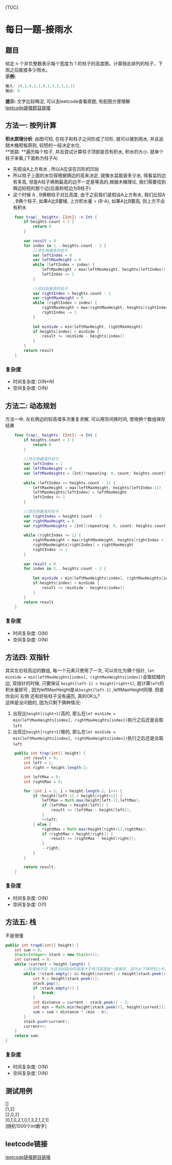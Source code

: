 [TOC]

# 每日一题-接雨水

## 题目
给定 n 个非负整数表示每个宽度为 1 的柱子的高度图，计算按此排列的柱子，下雨之后能接多少雨水。  
**示例:**  
```java
输入: [0,1,0,2,1,0,1,3,2,1,2,1]
输出: 6
```

**提示:**
文字比较晦涩, 可以去leetcode查看原题, 有配图方便理解  
[leetcode链接题目链接](https://leetcode-cn.com/problems/trapping-rain-water/solution/xiang-xi-tong-su-de-si-lu-fen-xi-duo-jie-fa-by-w-8/)  

## 方法一: 按列计算
**积水原理分析**: 由图可知, 在柱子和柱子之间形成了凹形, 就可以接到雨水, 并且追随木桶短板原则, 较短的一段决定水位.   
**思路: **遍历每个柱子, 并且尝试计算柱子顶部是否有积水, 积水的大小. 就单个柱子来看,(下面称为柱子A)  
* 先假设A上方有水 , 所以A应该在凹形的凹处
* 所以柱子上面的水位得根据俩边的高来决定, 就像水盆能装多少水, 得看盆的边有多高, 但是A柱子俩側最高的边不一定是等高的,根据木桶理论, 我们需要找到俩边较短的那个边(后面称短边为B柱子) 
* 这个时候 A , B俩根柱子对比高度, 由于之前我们是假设A上方有水, 我们比较A  , B俩个柱子, 如果A比B要矮,  上方积水量 = (B-A), 如果A比B要高, 则上方不会有积水
```swift
    func trap(_ heights: [Int]) -> Int {
        if heights.count < 3 {
            return 0
        }
        
        var result = 0
        for index in 1...heights.count - 2 {
            //求左侧最高的柱子
            var leftIndex = 0
            var leftMaxHeight = 0
            while (leftIndex < index) {
                leftMaxHeight = max(leftMaxHeight, heights[leftIndex])
                leftIndex += 1
            }
            
            //求右侧最高的柱子
            var rightIndex = heights.count - 1
            var rightMaxHeight = 0
            while (rightIndex > index) {
                rightMaxHeight = max(rightMaxHeight, heights[rightIndex])
                rightIndex -= 1
            }
            
            let minSide = min(leftMaxHeight, rightMaxHeight)
            if heights[index] < minSide {
                result += (minSide - heights[index])
            }
        }
        return result
    }
```
### 复杂度
* 时间复杂度: O(N*N)
* 空间复杂度: O(N)

## 方法二: 动态规划
方法一中, 左右俩边的较高墙多次重复求解, 可以用空间换时间, 使用俩个数组保存结果
```swift
    func trap(_ heights: [Int]) -> Int {
        if heights.count < 3 {
            return 0
        }
        
        //求左侧最高的柱子
        var leftIndex = 1
        var leftMaxHeight = 0
        var leftMaxHeights = [Int](repeating: 0, count: heights.count)
        
        while (leftIndex <= heights.count - 2) {
            leftMaxHeight = max(leftMaxHeight, heights[leftIndex-1])
            leftMaxHeights[leftIndex] = leftMaxHeight
            leftIndex += 1
        }
        
        //求右侧最高的柱子
        var rightIndex = heights.count - 2
        var rightMaxHeight = 0
        var rightMaxHeights = [Int](repeating: 0, count: heights.count)
        
        while (rightIndex >= 1) {
            rightMaxHeight = max(rightMaxHeight, heights[rightIndex + 1])
            rightMaxHeights[rightIndex] = rightMaxHeight
            rightIndex -= 1
        }
        
        var result = 0
        for index in 1...heights.count - 2 {
            
            let minSide = min(leftMaxHeights[index], rightMaxHeights[index])
            if heights[index] < minSide {
                result += (minSide - heights[index])
            }
        }
        return result
    }
```
### 复杂度
* 时间复杂度: O(N)
* 空间复杂度: O(N)

## 方法四: 双指针
其实左右较高边的数组, 每一个元素只使用了一次, 可以优化为俩个指针, 
`let minSide = min(leftMaxHeights[index], rightMaxHeights[index])`会取较矮的边, 双指针的时候, 只要保证 `height[left-1] < height[right+1]`, 就计算`left`的积水量即可 , 因为leftMaxHeight是从`height[left-1]` ,leftMaxHeight同理. 但是你会问 右側 还有好些柱子没有遍历, 真的OK么?   
这样是没问题的, 因为只剩下俩种情况:
1. 出现比`height[right+1]`高的, 那么在`let minSide = min(leftMaxHeights[index], rightMaxHeights[index])`执行之后还是会取`left`
2. 出现比`height[right+1]`矮的, 那么在`let minSide = min(leftMaxHeights[index], rightMaxHeights[index])`执行之后还是会取`left`

```java
    public int trap(int[] height) {
        int result = 0;
        int left = 1;
        int right = height.length-2;

        int leftMax = 0;
        int rightMax = 0;

        for (int i = 1; i < height.length-1; i++) {
            if (height[left-1] < height[right+1]) {
                leftMax = Math.max(height[left-1],leftMax);
                if (leftMax > height[left]) {
                    result += (leftMax - height[left]);
                }
                ++left;
            } else {
                rightMax = Math.max(height[right+1],rightMax);
                if (rightMax > height[right]) {
                    result += (rightMax - height[right]);
                }
                --right;
            }
        }

        return result;
    }
```
### 复杂度
* 时间复杂度: O(N)
* 空间复杂度: O(1)

## 方法五: 栈
不是很懂
```java
public int trap6(int[] height) {
    int sum = 0;
    Stack<Integer> stack = new Stack<>();
    int current = 0;
    while (current < height.length) {
        //如果栈不空 并且当前指向的高度大于栈顶高度就一直循环, 因为从下降转到上升, 就可以计算雨水的量了
        while (!stack.empty() && height[current] > height[stack.peek()]) {
            int h = height[stack.peek()]; 
            stack.pop(); 
            if (stack.empty()) { 
                break; 
            }
            int distance = current - stack.peek() - 1; 
            int min = Math.min(height[stack.peek()], height[current]);
            sum = sum + distance * (min - h);
        }
        stack.push(current); 
        current++; 
    }
    return sum;
}
```
### 复杂度
* 时间复杂度: O(N)
* 空间复杂度: O(N)

## 测试用例
[]  
[1,2]  
[2,0,2]  
[0,1,0,2,1,0,1,3,2,1,2,1]  
[随机1000个int数字]
 
## leetcode链接
[leetcode链接题目链接](https://leetcode-cn.com/problems/trapping-rain-water/solution/xiang-xi-tong-su-de-si-lu-fen-xi-duo-jie-fa-by-w-8/)  